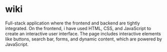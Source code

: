 # wiki
Full-stack application where the frontend and backend are tightly integrated. On the frontend, i have used HTML, CSS, and JavaScript to create an interactive user interface. The page includes interactive elements like buttons, search bar, forms, and dynamic content, which are powered by JavaScript.
